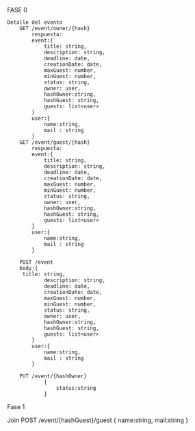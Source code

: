 FASE 0

    Detalle del evento
        GET /event/owner/{hash}
            respuesta: 
            event:{
                title: string,
                description: string,
                deadline: date,
                creationDate: date,
                maxGuest: number,
                minGuest: number,
                status: string,
                owner: user,
                hashOwner:string,
                hashGuest: string,
                guests: list<user>
            }
            user:{
                name:string,
                mail : string
            }
        GET /event/guest/{hash}
            respuesta: 
            event:{
                title: string,
                description: string,
                deadline: date,
                creationDate: date,
                maxGuest: number,
                minGuest: number,
                status: string,
                owner: user,
                hashOwner:string,
                hashGuest: string,
                guests: list<user>
            }
            user:{
                name:string,
                mail : string
            }

        POST /event
        body:{
         title: string,
                description: string,
                deadline: date,
                creationDate: date,
                maxGuest: number,
                minGuest: number,
                status: string,
                owner: user,
                hashOwner:string,
                hashGuest: string,
                guests: list<user>
            }
            user:{
                name:string,
                mail : string
            }

        PUT /event/{hashOwner}
                {
                    status:string
                }
        
        
Fase 1

Join
POST /event/{hashGuest}/guest
            {
                name:string,
                mail:string
            }
    
